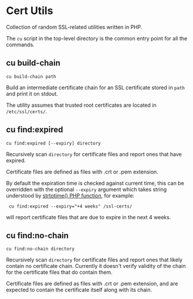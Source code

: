 # Cert Utils

Collection of random SSL-related utilities written in PHP.

The ```cu``` script in the top-level directory is the common entry point for all the commands.

## cu build-chain

```
cu build-chain path
```

Build an intermediate certificate chain for an SSL certificate stored in ```path``` and print it on stdout.

The utility assumes that trusted root certificates are located in ```/etc/ssl/certs/```.

## cu find:expired

```
cu find:expired [--expiry] directory
```

Recursively scan ```directory``` for certificate files and report ones that have expired. 

Certificate files are defined as files with .crt or .pem extension.

By default the expiration time is checked against current time, this can be overridden with the optional ```--expiry``` argument which takes string understood by [strtotime() PHP function](http://php.net/strtotime), for example:

``` cu find:expired --expiry="+4 weeks" /ssl-certs/```

will report certificate files that are due to expire in the next 4 weeks.


## cu find:no-chain

```
cu find:no-chain directory
```

Recursively scan ```directory``` for certificate files and report ones that likely contain no certificate chain. Currently it doesn't verify validity of the chain for the certificate files that do contain them.

Certificate files are defined as files with .crt or .pem extension, and are expected to contain the certificate itself along with its chain.


